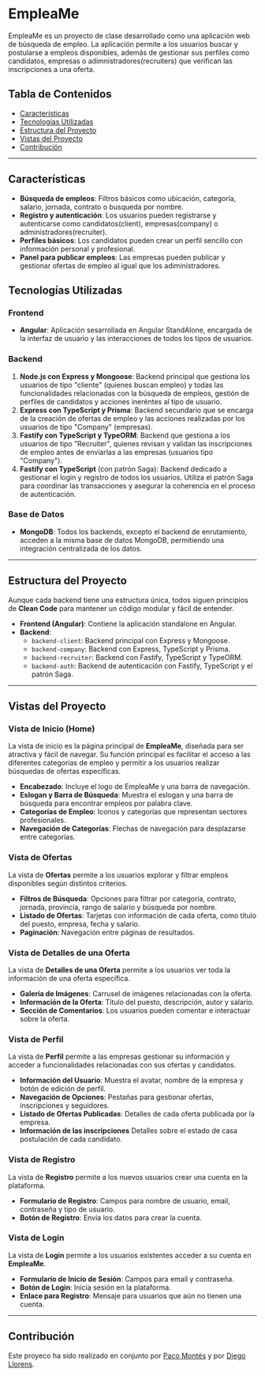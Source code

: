 # EmpleaMe

EmpleaMe es un proyecto de clase desarrollado como una aplicación web de búsqueda de empleo. La aplicación permite a los usuarios buscar y postularse a empleos disponibles, además de gestionar sus perfiles como candidatos, empresas o adimnistradores(recruiters) que verifican las inscripciones a una oferta.

## Tabla de Contenidos
- [Características](#características)
- [Tecnologías Utilizadas](#tecnologías-utilizadas)
- [Estructura del Proyecto](#estructura-del-proyecto)
- [Vistas del Proyecto](#vistas-del-proyecto)
- [Contribución](#contribución)

---

## Características

- **Búsqueda de empleos**: Filtros básicos como ubicación, categoría, salario, jornada, contrato o busqueda por nombre.
- **Registro y autenticación**: Los usuarios pueden registrarse y autenticarse como candidatos(client), empresas(company) o administradores(recruiter).
- **Perfiles básicos**: Los candidatos pueden crear un perfil sencillo con información personal y profesional.
- **Panel para publicar empleos**: Las empresas pueden publicar y gestionar ofertas de empleo al igual que los adiministradores.

## Tecnologías Utilizadas

### Frontend

- **Angular**: Aplicación sesarrollada en Angular StandAlone, encargada de la interfaz de usuario y las interacciones de todos los tipos de usuarios.

### Backend

1. **Node.js con Express y Mongoose**: Backend principal que gestiona los usuarios de tipo "cliente" (quienes buscan empleo) y todas las funcionalidades relacionadas con la búsqueda de empleos, gestión de perfiles de candidatos y acciones ineréntes al tipo de usuario.
2. **Express con TypeScript y Prisma**: Backend secundario que se encarga de la creación de ofertas de empleo y las acciones realizadas por los usuarios de tipo "Company" (empresas).
3. **Fastify con TypeScript y TypeORM**: Backend que gestiona a los usuarios de tipo "Recruiter", quienes revisan y validan las inscripciones de empleo antes de enviarlas a las empresas (usuarios tipo "Company").
4. **Fastify con TypeScript** (con patrón Saga): Backend dedicado a gestionar el login y registro de todos los usuarios. Utiliza el patrón Saga para coordinar las transacciones y asegurar la coherencia en el proceso de autenticación.

### Base de Datos

- **MongoDB**: Todos los backends, excepto el backend de enrutamiento, acceden a la misma base de datos MongoDB, permitiendo una integración centralizada de los datos.

---

## Estructura del Proyecto

Aunque cada backend tiene una estructura única, todos siguen principios de **Clean Code** para mantener un código modular y fácil de entender.

- **Frontend (Angular)**: Contiene la aplicación standalone en Angular.
- **Backend**:
    - `backend-client`: Backend principal con Express y Mongoose.
    - `backend-company`: Backend con Express, TypeScript y Prisma.
    - `backend-recruiter`: Backend con Fastify, TypeScript y TypeORM.
    - `backend-auth`: Backend de autenticación con Fastify, TypeScript y el patrón Saga.

---

## Vistas del Proyecto

### Vista de Inicio (Home)

La vista de inicio es la página principal de **EmpleaMe**, diseñada para ser atractiva y fácil de navegar. Su función principal es facilitar el acceso a las diferentes categorías de empleo y permitir a los usuarios realizar búsquedas de ofertas específicas.

- **Encabezado**: Incluye el logo de EmpleaMe y una barra de navegación.
- **Eslogan y Barra de Búsqueda**: Muestra el eslogan y una barra de búsqueda para encontrar empleos por palabra clave.
- **Categorías de Empleo**: Iconos y categorías que representan sectores profesionales.
- **Navegación de Categorías**: Flechas de navegación para desplazarse entre categorías.
  
### Vista de Ofertas

La vista de **Ofertas** permite a los usuarios explorar y filtrar empleos disponibles según distintos criterios.

- **Filtros de Búsqueda**: Opciones para filtrar por categoría, contrato, jornada, provincia, rango de salario y búsqueda por nombre.
- **Listado de Ofertas**: Tarjetas con información de cada oferta, como título del puesto, empresa, fecha y salario.
- **Paginación**: Navegación entre páginas de resultados.

### Vista de Detalles de una Oferta

La vista de **Detalles de una Oferta** permite a los usuarios ver toda la información de una oferta específica.

- **Galería de Imágenes**: Carrusel de imágenes relacionadas con la oferta.
- **Información de la Oferta**: Título del puesto, descripción, autor y salario.
- **Sección de Comentarios**: Los usuarios pueden comentar e interactuar sobre la oferta.
  
### Vista de Perfil

La vista de **Perfil** permite a las empresas gestionar su información y acceder a funcionalidades relacionadas con sus ofertas y candidatos.

- **Información del Usuario**: Muestra el avatar, nombre de la empresa y botón de edición de perfil.
- **Navegación de Opciones**: Pestañas para gestionar ofertas, inscripciones y seguidores.
- **Listado de Ofertas Publicadas**: Detalles de cada oferta publicada por la empresa.
- **Información de las inscripciones** Detalles sobre el estado de casa postulación de cada candidato.

### Vista de Registro

La vista de **Registro** permite a los nuevos usuarios crear una cuenta en la plataforma.

- **Formulario de Registro**: Campos para nombre de usuario, email, contraseña y tipo de usuario.
- **Botón de Registro**: Envía los datos para crear la cuenta.
  
### Vista de Login

La vista de **Login** permite a los usuarios existentes acceder a su cuenta en **EmpleaMe**.

- **Formulario de Inicio de Sesión**: Campos para email y contraseña.
- **Botón de Login**: Inicia sesión en la plataforma.
- **Enlace para Registro**: Mensaje para usuarios que aún no tienen una cuenta.

---

## Contribución

Este proyeco ha sido realizado en conjunto por [Paco Montés](https://github.com/fmontesdev) y por  [Diego Llorens](https://github.com/Llorens19).

